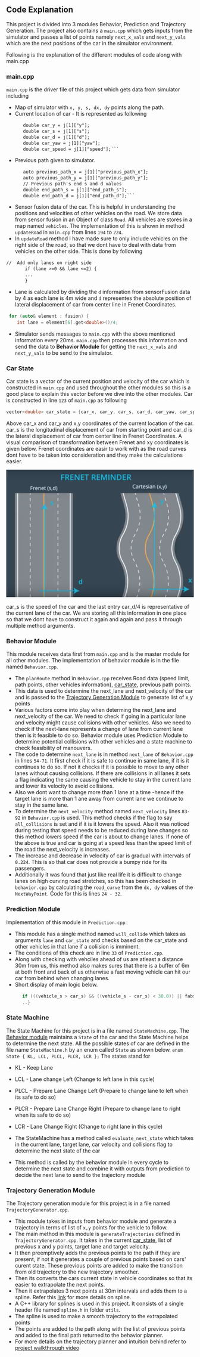 
## Code Explanation

This project is divided into 3 modules Behavior, Prediction and Trajectory Generation. 
The project also contains a `main.cpp` which gets inputs from the simulator and passes a list
of points namely `next_x_vals` and `next_y_vals` which are the next positions of the car in the 
simulator environment. 

Following is the explanation of the different modules of code along with main.cpp

### main.cpp
`main.cpp` is the driver file of this project which gets data from simulator including
- Map of simulator with `x, y, s, dx, dy` points along the path.
- Current location of car - It is represented as following
	```double car_x = j[1]["x"];
       double car_y = j[1]["y"];
       double car_s = j[1]["s"];
       double car_d = j[1]["d"];
       double car_yaw = j[1]["yaw"];
       double car_speed = j[1]["speed"];```
- Previous path given to simulator.
    ```//Previous path data given to the Planner
       auto previous_path_x = j[1]["previous_path_x"];
       auto previous_path_y = j[1]["previous_path_y"];
       // Previous path's end s and d values 
       double end_path_s = j[1]["end_path_s"];
       double end_path_d = j[1]["end_path_d"];```
- Sensor fusion data of the car. This is helpful in understanding the positions and velocities of other 
vehicles on the road. We store data from sensor fusion in an Object of class `Road`. All vehicles are stores 
in a map named `vehicles`. The implementation of this is shown in method `updateRoad` in `main.cpp` from lines
`194` to `224`. 
- In `updateRoad` method I have made sure to only include vehicles on the right side of the road, so that we dont have to
deal with data from vehicles on the other side. This is done by following
```    
//  Add only lanes on right side
       if (lane >=0 && lane <=2) {
       ...
       }
```
- Lane is calculated by dividing the `d` information from sensorFusion data by 4 as each lane is 4m wide and `d` representes 
the absolute position of lateral displacement of car from center line in Frenet Coordinates.
```C++
 for (auto& element : fusion) {
    int lane = element[6].get<double>()/4;
```
- Simulator sends messages to `main.cpp` with the above mentioned information every 20ms. `main.cpp` then
processes this information and send the data to <b>Behavior Module</b> for getting the `next_x_vals` and 
`next_y_vals` to be send to the simulator.

### Car State
Car state is a vector of the current position and velocity of the car which is constructed in `main.cpp` and 
used throughout the other modules so this is a good place to explain this vector before we dive into the other 
modules.
Car is constructed in line `123` of `main.cpp` as following
```C++
vector<double> car_state = {car_x, car_y, car_s, car_d, car_yaw, car_speed, car_d/4};
```
Above car_x and car_y and x,y coordinates of the current location of the car. car_s is the longitudinal 
displacement of car from starting point and car_d is the lateral displacement of car from center line in 
Frenet Coordinates. A visual comparison of transformation between Frenet and xy coordinates is given below.
Frenet coordinates are easir to work with as the road curves dont have to be taken into consideration and
they make the calculations easier.

![Frenet Coordinates](./data/Frenet.png)

car_s is the speed of the car and the last entry car_d/4 is representative of the current lane of the car. We 
are storing all this information in one place so that we dont have to construct it again and again and pass it 
through multiple method arguments.



### Behavior Module
This module receives data first from `main.cpp` and is the master module for all other modules. The implementation of
behavior module is in the file named `Behavior.cpp`.
- The `planRoute` method in `Behavior.cpp` receives Road data (speed limit, path points, other vehicles information),
[car_state](#carstate), previous path points.
- This data is used to determine the next_lane and next_velocity of the car and is passed to the 
[Trajectory Generation Module](#trajectorygenerationmodule) to generate list of x,y points
- Various factors come into play when determing the next_lane and next_velocity of the car. We need to check if going in
 a particular lane and velocity might cause collisions with other vehicles. Also we need to check if the next-lane represents
 a change of lane from current lane then is it feasible to do so. Behavior module uses Prediction Module to determine 
 potential collisions with other vehicles and a state machine to check feasibility of manouvers.
- The code to determine `next_lane` is in method `next_lane` of `Behavior.cpp` in lines `54-71`. It first check if it is 
safe to continue in same lane, if it is it continues to do so. If not it checks if it is possible to move to any other lanes
without causing collisions. If there are collisions in all lanes it sets a flag indicating the same causing the vehicle to
stay in the current lane and lower its velocity to avoid collisions.
- Also we dont want to change more than 1 lane at a time -hence if the target lane is more than 1 ane away from current lane 
we continue to stay in the same lane.
- To determine the `next_velocity` method named `next_velocity` lines `83-92` in `Behavior.cpp` is used. This method checks
if the flag to say `all_collisions` is set and if it is it lowers the speed. Also it was noticed during testing that speed
needs to be reduced during lane changes so  this method lowers speed if the car is about to change lanes. If none of the 
above is true and car is going at a speed less than the speed limit of the road the next_velocity is increases.
- The increase and decrease in velocity of car is gradual with intervals of `0.224`. This is so that car does not provide a 
bumpy ride for its passengers.
- Additionally it was found that just like real life it is difficult to change lanes on high curving road stretches, so this 
has been checked in `behavior.cpp` by calculating the `road_curve` from the `dx, dy` values of the `NextWayPoint`. 
Code for this is lines `24 - 32`.


### Prediction Module
Implementation of this module in `Prediction.cpp`. 
- This module has a single method named `will_collide` which takes as arguments `lane` and `car_state` and checks based 
on the car_state and other vehicles in that lane if a coliision is imminent.
- The conditions of this check are in line `33` of `Prediction.cpp`.
- Along with checking with vehciles ahead of us are atleast a distance 30m from us, this method also makes sures that there
is a buffer of 6m at both front and back of us otherwise a fast moving vehicle can hit our car from behind when changing lanes.
- Short display of main logic below.
```C++
      if (((vehicle_s > car_s) && ((vehicle_s - car_s) < 30.0)) || fabs(vehicle_s - car_s) < 6.0) {
      ..}
```


### State Machine
The State Machine for this project is in a file named `StateMachine.cpp`. The [Behavior module](behaviormodule) maintains 
a `State` of the car and the State Machine helps to determine the next state. All the possible states of car are defined
in the file name `StateMachine.h` by an enum called `State` as shown below.
 `enum State { KL, LCL, PLCL, PLCR, LCR };`
The states stand for
- KL - Keep Lane
- LCL - Lane change Left (Change to left lane in this cycle)
- PLCL - Prepare Lane Change Left (Prepare to change lane to left when its safe to do so)
- PLCR - Prepare Lane Change Right (Prepare to change lane to right when its safe to do so)
- LCR - Lane Change Right (Change to right lane in this cycle)

- The StateMachine has a method called `evaluate_next_state` which takes in the current lane, target lane, car velocity and
collisions flag to determine the next state of the car
- This method is called by the behavior module in every cycle to determine the next state and combine it with outputs from
prediction to decide the next lane to send to the trajectory module



### Trajectory Generation Module
The Trajectory generation module for this project is in a file named `TrajectoryGenerator.cpp`. 
- This module takes in inputs from behavior module and generate a trajectory in terms of list of `x,y` points for the 
vehicle to follow.
- The main method in this module is `generateTrajectories` defined in `TrajectoryGenerator.cpp`. It takes in the 
current [car_state](carstate), list of previous x and y points, target lane and target velocity.
- It then preemptively adds the previous points to the path if they are present, if not it generates a couple of previous 
points based on cars' curent state. These previous points are added to make the transition from old trajectory to the
new trajectory smoother.
- Then its converts the cars current state in vehicle coordinates so that  its easier to extrapolate the next points.
- Then it extrapolates 3 next points at 30m intervals and adds them to a spline. Refer this [link](https://en.wikipedia.org/wiki/Spline_(mathematics)) 
for more details on spline.
- A C++ library for splines is used in this project. It consists of a single header file named `spline.h` in folder `utils`.
- The spline is used to make a smooth trajectory to the extrapolated points
- The points are added to the path along with the list of previous points and added to the final path returned to the 
behavior planner.
- For more details on the trajectory planner and intuition behind refer to [project walkthrough video](https://en.wikipedia.org/wiki/Spline_(mathematics))











